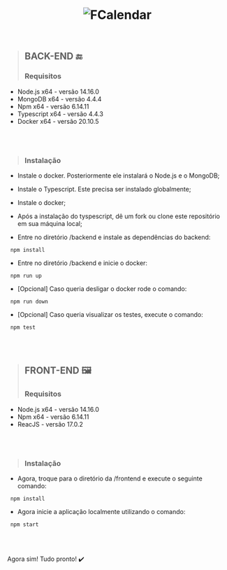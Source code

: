 <h1 align="center">
    <img alt="FCalendar" src="https://i.postimg.cc/HnCSzQsK/fcalendar-banner-instalacao.png" />
</h1>

<br>

> ## BACK-END 🔚
> ### Requisitos


+ Node.js x64 - versão 14.16.0
+ MongoDB x64 - versão 4.4.4
+ Npm x64 - versão 6.14.11
+ Typescript x64 - versão 4.4.3 
+ Docker x64 - versão 20.10.5

<br>
<br>


> ### Instalação

+ Instale o docker. Posteriormente ele instalará o Node.js e o MongoDB;

+ Instale o Typescript. Este precisa ser instalado globalmente;

+ Instale o docker;

+ Após a instalação do tyspescript, dê um fork ou clone este repositório em sua máquina local;

+ Entre no diretório /backend e instale as dependências do backend:

```npm
 npm install
```
+ Entre no diretório /backend e inicie o docker:

```docker
 npm run up
```

+ [Opcional] Caso queria desligar o docker rode o comando:

```docker
 npm run down
```
+ [Opcional] Caso queria visualizar os testes, execute o comando:

```npm
 npm test
```

<br>
<br>

> ## FRONT-END 🖼️
> ### Requisitos


+ Node.js x64 - versão 14.16.0
+ Npm x64 - versão 6.14.11
+ ReacJS - versão 17.0.2


<br>
<br>

> ### Instalação

+ Agora, troque para o diretório da /frontend e execute o seguinte comando:

```npm
 npm install
```

+ Agora inicie a aplicação localmente utilizando o comando:
```npm
 npm start
```

<br>
<br>

Agora sim! Tudo pronto! ✔️

